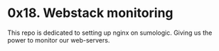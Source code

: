# 0x18. Webstack monitoring
This repo is dedicated to setting up nginx on sumologic. Giving us the power to monitor our web-servers.